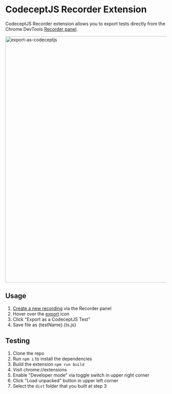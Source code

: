 # CodeceptJS Recorder Extension

CodeceptJS Recorder extension allows you to export tests directly from the Chrome DevTools [Recorder panel](https://goo.gle/devtools-recorder).

<img width="768" alt="export-as-codeceptjs" src="https://user-images.githubusercontent.com/7845001/204847686-3b5dd197-922a-4470-858c-268ac33543dc.PNG">

## Usage

1. [Create a new recording](https://goo.gle/devtools-recorder#record) via the Recorder panel
2. Hover over the [export](https://goo.gle/devtools-recorder-eference/#export-flows) icon
3. Click "Export as a CodeceptJS Test"
4. Save file as {testName}.{ts.js}

## Testing

1. Clone the repo
2. Run `npm i` to install the dependencies
3. Build the extension `npm run build`
4. Visit chrome://extensions
5. Enable "Developer mode" via toggle switch in upper right corner
6. Click "Load unpacked" button in upper left corner
7. Select the `dist` folder that you built at step 3
